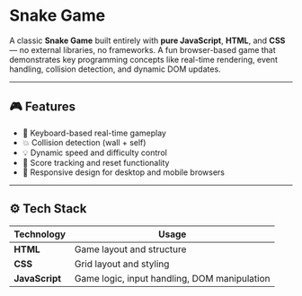 # Snake Game

A classic **Snake Game** built entirely with **pure JavaScript**, **HTML**, and **CSS** — no external libraries, no frameworks. A fun browser-based game that demonstrates key programming concepts like real-time rendering, event handling, collision detection, and dynamic DOM updates.

---

## 🎮 Features

- 🎯 Keyboard-based real-time gameplay
- 💥 Collision detection (wall + self)
- 💡 Dynamic speed and difficulty control
- 🧠 Score tracking and reset functionality
- 📱 Responsive design for desktop and mobile browsers

---

## ⚙️ Tech Stack

| Technology  | Usage                            |
|-------------|----------------------------------|
| **HTML**   | Game layout and structure        |
| **CSS**    | Grid layout and styling          |
| **JavaScript** | Game logic, input handling, DOM manipulation |
